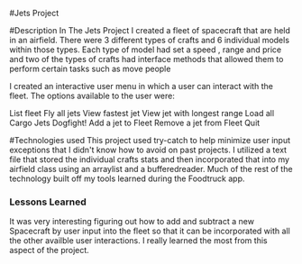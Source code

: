 #Jets Project


#Description
In The Jets Project I created a fleet of spacecraft that are held in an airfield. There were 3 different types of crafts and 6 individual models within those types. Each type of model had set a speed , range and price and two of the types of crafts had interface methods that allowed them to perform certain tasks such as move people

I created an interactive user menu in which a user can interact with the fleet. The options available to the user were:

List fleet
Fly all jets
View fastest jet
View jet with longest range
Load all Cargo Jets
Dogfight!
Add a jet to Fleet
Remove a jet from Fleet
Quit


#Technologies used
This project used try-catch to help minimize user input exceptions that I didn't know how to avoid on past projects.
I utilized a text file that stored the individual crafts stats and then incorporated that into my airfield class using an arraylist and a bufferedreader. Much of the rest of the technology built off my tools learned during the Foodtruck app.



### Lessons Learned
It was very interesting figuring out how to add and subtract a new Spacecraft by user input into the fleet so that it can be incorporated with all the other availble user interactions. I really learned the most from this aspect of the project.
